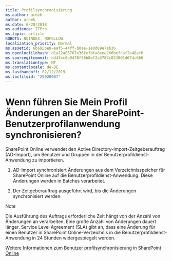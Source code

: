 ```yaml
---
title: Profilsynchronisierung
ms.author: arnek
author: arnek
ms.date: 6/20/2018
ms.audience: ITPro
ms.topic: article
ROBOTS: NOINDEX, NOFOLLOW
localization_priority: Normal
ms.assetid: 6b695be8-eaf5-44ff-b0ae-1e0d89e7ab36
ms.openlocfilehash: d1a72a85767e36fefbfa8eee266befcaf2e48af0
ms.sourcegitcommit: dd43cc0a9470f98b8ef2a3787c823801d674c666
ms.translationtype: MT
ms.contentlocale: de-DE
ms.lasthandoff: 02/12/2019
ms.locfileid: "29920087"
---
```

# <a name="when-do-my-profile-changes-sync-to-the-sharepoint-user-profile-application"></a>Wenn führen Sie Mein Profil Änderungen an der SharePoint-Benutzerprofilanwendung synchronisieren?

SharePoint Online verwendet den Active Directory-Import-Zeitgeberauftrag (AD-Import), um Benutzer und Gruppen in der Benutzerprofildienst-Anwendung zu importieren. 
  
1. AD-Import synchronisiert Änderungen aus dem Verzeichnisspeicher für SharePoint Online auf die Benutzerprofildienst-Anwendung. Diese Änderungen werden in Batches verarbeitet.
    
2. Der Zeitgeberauftrag ausgeführt wird, bis die Änderungen synchronisiert werden.
    
> [!NOTE]
> Die Ausführung des Auftrags erforderliche Zeit hängt von der Anzahl von Änderungen an verarbeiten. Eine große Anzahl von Änderungen dauert länger. Service Level Agreement (SLA) gibt an, dass eine Änderung für einen Benutzer in SharePoint Online-Verzeichnis in die Benutzerprofildienst-Anwendung in 24 Stunden widergespiegelt werden. 
  
[Weitere Informationen zum Benutzer profilsynchronisierung in SharePoint Online](https://go.microsoft.com/fwlink/?linkid=875671)
  


